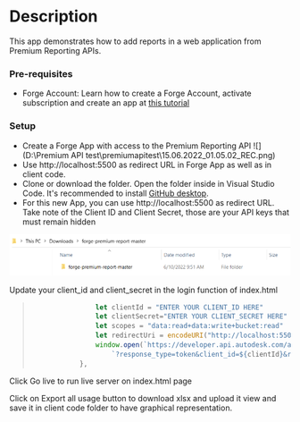 # Description

This app demonstrates how to add reports in a web application from Premium Reporting APIs.

### Pre-requisites

- Forge Account: Learn how to create a Forge Account, activate subscription and create an app at [this tutorial](http://learnforge.autodesk.io/#/account/)

  

### Setup

- Create a Forge App with access to the Premium Reporting API ![](D:\Premium API test\premiumapitest\15.06.2022_01.05.02_REC.png)
-  Use http://localhost:5500 as redirect URL in Forge App as well as in client code.
- Clone or download the folder. Open the folder inside in Visual Studio Code.  It's recommended to install [GitHub desktop](https://desktop.github.com/). 
- For this new App, you can use http://localhost:5500 as redirect URL.
  Take note of the Client ID and Client Secret, those are your API keys that must remain hidden

![](sc1.png)



Update your client_id and client_secret in the login function of index.html



> ```javascript
>                 let clientId = "ENTER YOUR CLIENT_ID HERE" 
>                 let clientSecret="ENTER YOUR CLIENT_SECRET HERE"
>                 let scopes = "data:read+data:write+bucket:read"
>                 let redirectUri = encodeURI("http://localhost:5500")
>                 window.open(`https://developer.api.autodesk.com/authentication/v1/authorize` +
>                     `?response_type=token&client_id=${clientId}&redirect_uri=${redirectUri}&scope=${scopes}`, "_self")
>             },
> ```

Click Go live to run live server on index.html page

Click on Export all usage button to download xlsx and upload it view and save it in client code folder to have graphical representation.
